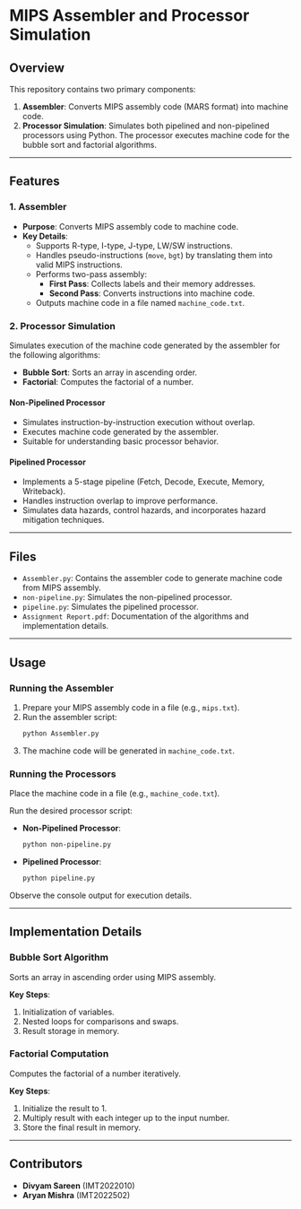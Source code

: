 
# MIPS Assembler and Processor Simulation

## Overview
This repository contains two primary components:
1. **Assembler**: Converts MIPS assembly code (MARS format) into machine code.
2. **Processor Simulation**: Simulates both pipelined and non-pipelined processors using Python. The processor executes machine code for the bubble sort and factorial algorithms.

---

## Features
### 1. Assembler
- **Purpose**: Converts MIPS assembly code to machine code.
- **Key Details**:
  - Supports R-type, I-type, J-type, LW/SW instructions.
  - Handles pseudo-instructions (`move`, `bgt`) by translating them into valid MIPS instructions.
  - Performs two-pass assembly:
    - **First Pass**: Collects labels and their memory addresses.
    - **Second Pass**: Converts instructions into machine code.
  - Outputs machine code in a file named `machine_code.txt`.

### 2. Processor Simulation
Simulates execution of the machine code generated by the assembler for the following algorithms:
- **Bubble Sort**: Sorts an array in ascending order.
- **Factorial**: Computes the factorial of a number.

#### Non-Pipelined Processor
- Simulates instruction-by-instruction execution without overlap.
- Executes machine code generated by the assembler.
- Suitable for understanding basic processor behavior.

#### Pipelined Processor
- Implements a 5-stage pipeline (Fetch, Decode, Execute, Memory, Writeback).
- Handles instruction overlap to improve performance.
- Simulates data hazards, control hazards, and incorporates hazard mitigation techniques.

---

## Files
- `Assembler.py`: Contains the assembler code to generate machine code from MIPS assembly.
- `non-pipeline.py`: Simulates the non-pipelined processor.
- `pipeline.py`: Simulates the pipelined processor.
- `Assignment Report.pdf`: Documentation of the algorithms and implementation details.

---

## Usage
### Running the Assembler
1. Prepare your MIPS assembly code in a file (e.g., `mips.txt`).
2. Run the assembler script:
   ```bash
   python Assembler.py
   ```
3. The machine code will be generated in `machine_code.txt`.

### Running the Processors
Place the machine code in a file (e.g., `machine_code.txt`).

Run the desired processor script:

- **Non-Pipelined Processor**:
  ```bash
  python non-pipeline.py
  ```
- **Pipelined Processor**:
  ```bash
  python pipeline.py
  ```

Observe the console output for execution details.

---

## Implementation Details
### Bubble Sort Algorithm
Sorts an array in ascending order using MIPS assembly.

**Key Steps**:
1. Initialization of variables.
2. Nested loops for comparisons and swaps.
3. Result storage in memory.

### Factorial Computation
Computes the factorial of a number iteratively.

**Key Steps**:
1. Initialize the result to 1.
2. Multiply result with each integer up to the input number.
3. Store the final result in memory.

---

## Contributors
- **Divyam Sareen** (IMT2022010)
- **Aryan Mishra** (IMT2022502)
